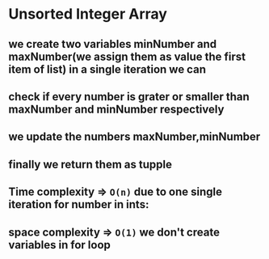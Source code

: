 # Unsorted Integer Array

## we create two variables minNumber and maxNumber(we assign them as value the first item of list) in a single iteration we can

## check if every number is grater or smaller than maxNumber and minNumber respectively

## we update the numbers maxNumber,minNumber

## finally we return them as tupple

## Time complexity => `O(n)` due to one single iteration for number in ints:

## space complexity => `O(1)` we don't create variables in for loop
